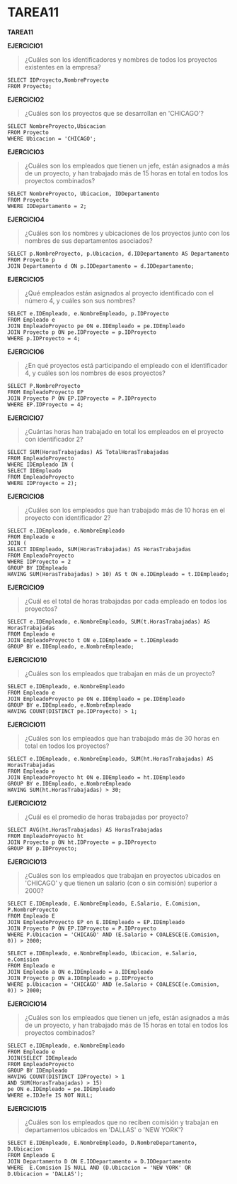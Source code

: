 # TAREA11
**TAREA11**

	
**EJERCICIO1**
>¿Cuáles son los identificadores y nombres de todos los proyectos existentes en la empresa?
```
SELECT IDProyecto,NombreProyecto
FROM Proyecto;
```
	
**EJERCICIO2**
>¿Cuáles son los proyectos que se desarrollan en 'CHICAGO'?
```
SELECT NombreProyecto,Ubicacion
FROM Proyecto
WHERE Ubicacion = 'CHICAGO';
```
	
**EJERCICIO3**
>¿Cuáles son los empleados que tienen un jefe, están asignados a más de un proyecto, y han trabajado más de 15 horas en total en todos los proyectos combinados?
```
SELECT NombreProyecto, Ubicacion, IDDepartamento
FROM Proyecto
WHERE IDDepartamento = 2;
```
	
**EJERCICIO4**
>¿Cuáles son los nombres y ubicaciones de los proyectos junto con los nombres de sus departamentos asociados?
```
SELECT p.NombreProyecto, p.Ubicacion, d.IDDepartamento AS Departamento
FROM Proyecto p
JOIN Departamento d ON p.IDDepartamento = d.IDDepartamento;
```
	
**EJERCICIO5**
>¿Qué empleados están asignados al proyecto identificado con el número 4, y cuáles son sus nombres?
```
SELECT e.IDEmpleado, e.NombreEmpleado, p.IDProyecto
FROM Empleado e
JOIN EmpleadoProyecto pe ON e.IDEmpleado = pe.IDEmpleado
JOIN Proyecto p ON pe.IDProyecto = p.IDProyecto
WHERE p.IDProyecto = 4;
```
**EJERCICIO6**
>¿En qué proyectos está participando el empleado con el identificador 4, y cuáles son los nombres de esos proyectos?
```
SELECT P.NombreProyecto
FROM EmpleadoProyecto EP
JOIN Proyecto P ON EP.IDProyecto = P.IDProyecto
WHERE EP.IDProyecto = 4;
```
**EJERCICIO7**
>¿Cuántas horas han trabajado en total los empleados en el proyecto con identificador 2?
```
SELECT SUM(HorasTrabajadas) AS TotalHorasTrabajadas
FROM EmpleadoProyecto
WHERE IDEmpleado IN (
SELECT IDEmpleado
FROM EmpleadoProyecto
WHERE IDProyecto = 2);
```
**EJERCICIO8**
>¿Cuáles son los empleados que han trabajado más de 10 horas en el proyecto con identificador 2?
```
SELECT e.IDEmpleado, e.NombreEmpleado
FROM Empleado e
JOIN (
SELECT IDEmpleado, SUM(HorasTrabajadas) AS HorasTrabajadas
FROM EmpleadoProyecto
WHERE IDProyecto = 2
GROUP BY IDEmpleado
HAVING SUM(HorasTrabajadas) > 10) AS t ON e.IDEmpleado = t.IDEmpleado;
```

**EJERCICIO9**
>¿Cuál es el total de horas trabajadas por cada empleado en todos los proyectos?
```
SELECT e.IDEmpleado, e.NombreEmpleado, SUM(t.HorasTrabajadas) AS HorasTrabajadas
FROM Empleado e
JOIN EmpleadoProyecto t ON e.IDEmpleado = t.IDEmpleado
GROUP BY e.IDEmpleado, e.NombreEmpleado;
```
**EJERCICIO10**
>¿Cuáles son los empleados que trabajan en más de un proyecto?
```
SELECT e.IDEmpleado, e.NombreEmpleado
FROM Empleado e
JOIN EmpleadoProyecto pe ON e.IDEmpleado = pe.IDEmpleado
GROUP BY e.IDEmpleado, e.NombreEmpleado
HAVING COUNT(DISTINCT pe.IDProyecto) > 1;
```
**EJERCICIO11**
>¿Cuáles son los empleados que han trabajado más de 30 horas en total en todos los proyectos?
```
SELECT e.IDEmpleado, e.NombreEmpleado, SUM(ht.HorasTrabajadas) AS HorasTrabajadas
FROM Empleado e
JOIN EmpleadoProyecto ht ON e.IDEmpleado = ht.IDEmpleado
GROUP BY e.IDEmpleado, e.NombreEmpleado
HAVING SUM(ht.HorasTrabajadas) > 30;
```
**EJERCICIO12**
>¿Cuál es el promedio de horas trabajadas por proyecto?
```
SELECT AVG(ht.HorasTrabajadas) AS HorasTrabajadas
FROM EmpleadoProyecto ht
JOIN Proyecto p ON ht.IDProyecto = p.IDProyecto
GROUP BY p.IDProyecto;
```
**EJERCICIO13**
>¿Cuáles son los empleados que trabajan en proyectos ubicados en 'CHICAGO' y que tienen un salario (con o sin comisión) superior a 2000?
```
SELECT E.IDEmpleado, E.NombreEmpleado, E.Salario, E.Comision, P.NombreProyecto
FROM Empleado E
JOIN EmpleadoProyecto EP on E.IDEmpleado = EP.IDEmpleado
JOIN Proyecto P ON EP.IDProyecto = P.IDProyecto
WHERE P.Ubicacion = 'CHICAGO' AND (E.Salario + COALESCE(E.Comision, 0)) > 2000;
```

```
SELECT e.IDEmpleado, e.NombreEmpleado, Ubicacion, e.Salario, e.Comision
FROM Empleado e
JOIN Empleado a ON e.IDEmpleado = a.IDEmpleado
JOIN Proyecto p ON a.IDEmpleado = p.IDProyecto
WHERE p.Ubicacion = 'CHICAGO' AND (e.Salario + COALESCE(e.Comision, 0)) > 2000;
```
**EJERCICIO14**
>¿Cuáles son los empleados que tienen un jefe, están asignados a más de un proyecto, y han trabajado más de 15 horas en total en todos los proyectos combinados?
```
SELECT e.IDEmpleado, e.NombreEmpleado
FROM Empleado e
JOIN(SELECT IDEmpleado
FROM EmpleadoProyecto
GROUP BY IDEmpleado
HAVING COUNT(DISTINCT IDProyecto) > 1
AND SUM(HorasTrabajadas) > 15)
pe ON e.IDEmpleado = pe.IDEmpleado
WHERE e.IDJefe IS NOT NULL;
```

**EJERCICIO15**
>¿Cuáles son los empleados que no reciben comisión y trabajan en departamentos ubicados en 'DALLAS' o 'NEW YORK'?
```
SELECT E.IDEmpleado, E.NombreEmpleado, D.NombreDepartamento, D.Ubicacion
FROM Empleado E
JOIN Departamento D ON E.IDDepartamento = D.IDDepartamento
WHERE  E.Comision IS NULL AND (D.Ubicacion = 'NEW YORK' OR D.Ubicacion = 'DALLAS');
```
